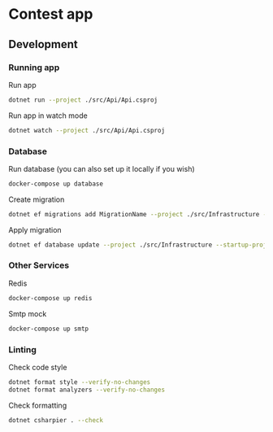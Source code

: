 # Contest app

## Development

### Running app
Run app
```bash
dotnet run --project ./src/Api/Api.csproj
```

Run app in watch mode
```bash
dotnet watch --project ./src/Api/Api.csproj
```

### Database

Run database (you can also set up it locally if you wish)
```bash
docker-compose up database
```

Create migration
```bash
dotnet ef migrations add MigrationName --project ./src/Infrastructure --startup-project ./src/Api
```

Apply migration
```bash
dotnet ef database update --project ./src/Infrastructure --startup-project ./src/Api
```

### Other Services

Redis
```bash
docker-compose up redis
```

Smtp mock
```bash
docker-compose up smtp
```

### Linting

Check code style
```bash
dotnet format style --verify-no-changes
dotnet format analyzers --verify-no-changes
```

Check formatting
```bash
dotnet csharpier . --check
```
